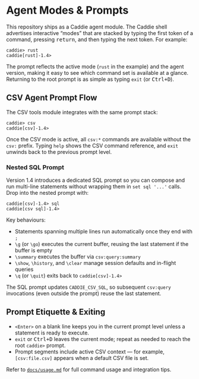 # Agent Modes & Prompts

This repository ships as a Caddie agent module. The Caddie shell advertises interactive “modes” that are stacked by
typing the first token of a command, pressing <kbd>return</kbd>, and then typing the next token. For example:

```text
caddie> rust
caddie[rust]-1.4>
```

The prompt reflects the active mode (`rust` in the example) and the agent version, making it easy to see which command
set is available at a glance. Returning to the root prompt is as simple as typing `exit` (or <kbd>Ctrl+D</kbd>).

## CSV Agent Prompt Flow

The CSV tools module integrates with the same prompt stack:

```text
caddie> csv
caddie[csv]-1.4>
```

Once the CSV mode is active, all `csv:*` commands are available without the `csv:` prefix. Typing `help` shows the CSV
command reference, and `exit` unwinds back to the previous prompt level.

### Nested SQL Prompt

Version 1.4 introduces a dedicated SQL prompt so you can compose and run multi-line statements without wrapping them in
`set sql '...'` calls. Drop into the nested prompt with:

```text
caddie[csv]-1.4> sql
caddie[csv sql]-1.4>
```

Key behaviours:

- Statements spanning multiple lines run automatically once they end with `;`
- `\g` (or `\go`) executes the current buffer, reusing the last statement if the buffer is empty
- `\summary` executes the buffer via `csv:query:summary`
- `\show`, `\history`, and `\clear` manage session defaults and in-flight queries
- `\q` (or `\quit`) exits back to `caddie[csv]-1.4>`

The SQL prompt updates `CADDIE_CSV_SQL`, so subsequent `csv:query` invocations (even outside the prompt) reuse the last
statement.

## Prompt Etiquette & Exiting

- `<Enter>` on a blank line keeps you in the current prompt level unless a statement is ready to execute.
- `exit` or <kbd>Ctrl+D</kbd> leaves the current mode; repeat as needed to reach the root `caddie>` prompt.
- Prompt segments include active CSV context — for example, `[csv:file.csv]` appears when a default CSV file is set.

Refer to [`docs/usage.md`](usage.md) for full command usage and integration tips.
